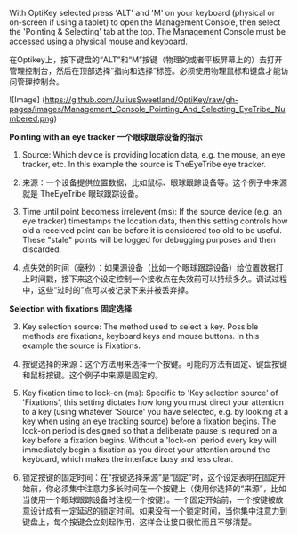 With OptiKey selected press 'ALT' and 'M' on your keyboard (physical or on-screen if using a tablet) to open the Management Console, then select the 'Pointing & Selecting' tab at the top. The Management Console must be accessed using a physical mouse and keyboard.

在Optikey上，按下键盘的“ALT”和“M”按键（物理的或者平板屏幕上的）去打开管理控制台，然后在顶部选择“指向和选择”标签。必须使用物理鼠标和键盘才能访问管理控制台。

![Image] (https://github.com/JuliusSweetland/OptiKey/raw/gh-pages/images/Management_Console_Pointing_And_Selecting_EyeTribe_Numbered.png)

**Pointing with an eye tracker**
**一个眼球跟踪设备的指示**

1. Source: Which device is providing location data, e.g. the mouse, an eye tracker, etc. In this example the source is TheEyeTribe eye tracker.
1. 来源：一个设备提供位置数据，比如鼠标、眼球跟踪设备等。这个例子中来源就是 TheEyeTribe 眼球跟踪设备。

2. Time until point becomess irrelevent (ms): If the source device (e.g. an eye tracker) timestamps the location data, then this setting controls how old a received point can be before it is considered too old to be useful. These "stale" points will be logged for debugging purposes and then discarded.
2. 点失效的时间（毫秒）：如果源设备（比如一个眼球跟踪设备）给位置数据打上时间戳，接下来这个设定控制一个接收点在失效前可以持续多久。调试过程中，这些“过时的”点可以被记录下来并被丢弃掉。

**Selection with fixations**
**固定选择**

3. Key selection source: The method used to select a key. Possible methods are fixations, keyboard keys and mouse buttons. In this example the source is Fixations.
3. 按键选择的来源：这个方法用来选择一个按键。可能的方法有固定、键盘按键和鼠标按键。这个例子中来源是固定的。

4. Key fixation time to lock-on (ms): Specific to 'Key selection source' of 'Fixations', this setting dictates how long you must direct your attention to a key (using whatever 'Source' you have selected, e.g. by looking at a key when using an eye tracking source) before a fixation begins. The lock-on period is designed so that a deliberate pause is required on a key before a fixation begins. Without a 'lock-on' period every key will immediately begin a fixation as you direct your attention around the keyboard, which makes the interface busy and less clear.
4. 锁定按键的固定时间：在“按键选择来源”是“固定”时，这个设定表明在固定开始前，你必须集中注意力多长时间在一个按键上（使用你选择的“来源”，比如当使用一个眼球跟踪设备时注视一个按键）。一个固定开始前，一个按键被故意设计成有一定延迟的锁定时间。如果没有一个锁定时间，当你集中注意力到键盘上，每个按键会立刻起作用，这样会让接口很忙而且不够清楚。


